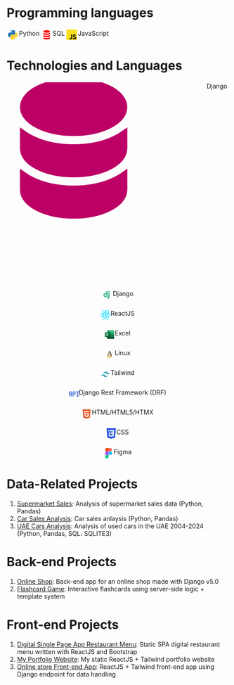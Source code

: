 # Programming languages
<div style='display: flex'>
  <div style='padding: 2px; display: flex; justify-content: center; gap: 2px;'>
    <img src='./python-svgrepo-com.svg' style='width: 24px; height: 24px' />
    <span>Python</span>
  </div>
  <br/>
  <div style='padding: 2px; display: flex; justify-content: center; gap: 2px;'>
    <img src='./plsql-svgrepo-com.svg' style='width: 24px; height: 24px' />
    <span>SQL</span>
  </div>
  <br/>
  <div style='padding: 2px; display: flex; justify-content: center; gap: 2px;'>
    <img src='./javascript-svgrepo-com.svg' style='width: 24px; height: 24px' />
    <span>JavaScript</span>
  </div>

  

  
</div>


# Technologies and Languages


  <div style='padding: 2px; display: flex; justify-content: center; gap: 2px;'>
    <svg viewBox="0 0 24 24" fill="none" xmlns="http://www.w3.org/2000/svg" stroke="#bd0065"><g id="SVGRepo_bgCarrier" stroke-width="0"></g><g id="SVGRepo_tracerCarrier" stroke-linecap="round" stroke-linejoin="round"></g><g id="SVGRepo_iconCarrier"> <path d="M13.1371 6.91018C13.4184 6.7695 13.7123 6.59981 14 6.40001V8C14 9.65685 11.3137 11 8 11C4.68629 11 2 9.65685 2 8V6.40001C2.28772 6.59981 2.58158 6.7695 2.86293 6.91018C4.28096 7.61919 6.09998 8 8 8C9.90002 8 11.719 7.61919 13.1371 6.91018Z" fill="#bd0065"></path> <path d="M2 11.4V13C2 14.6569 4.68629 16 8 16C11.3137 16 14 14.6569 14 13V11.4C13.7123 11.5998 13.4184 11.7695 13.1371 11.9102C11.719 12.6192 9.90002 13 8 13C6.09998 13 4.28096 12.6192 2.86293 11.9102C2.58158 11.7695 2.28772 11.5998 2 11.4Z" fill="#bd0065"></path> <path d="M8 0C11.3137 0 14 1.34315 14 3C14 4.65685 11.3137 6 8 6C4.68629 6 2 4.65685 2 3C2 1.34315 4.68629 0 8 0Z" fill="#bd0065"></path> </g></svg>
    <span>Django</span>
  </div>
  <br/>
  

  <div style='padding: 2px; display: flex; justify-content: center; gap: 2px;'>
    <img src='./django-svgrepo-com.svg' style='width: 24px; height: 24px' />
    <span>Django</span>
  </div>
  <br/>

  <div style='padding: 2px; display: flex; justify-content: center;'>
    <img src='./react-svgrepo-com.svg' style='width: 24px; height: 24px' />
    <span>ReactJS</span>
  </div>
  <br/>

  <div style='padding: 2px; display: flex; justify-content: center; '>
    <img src='./excel-svgrepo-com.svg' style='width: 24px; height: 24px' />
    <span>Excel</span>
  </div>
  <br/>

  <div style='padding: 2px; display: flex; justify-content: center;'>
    <img src='./linux-svgrepo-com.svg' style='width: 24px; height: 24px' />
    <span>Linux</span>
  </div>

  <br/>

  <div style='padding: 2px; display: flex; justify-content: center;'>
    <img src='./tailwind-svgrepo-com.svg' style='width: 24px; height: 24px' />
    <span>Tailwind</span>
  </div>
  <br/>

  <div style='padding: 2px; display: flex; justify-content: center;'>
    <img src='./api-svgrepo-com.svg' style='width: 24px; height: 24px' />
    <span>Django Rest Framework (DRF)</span>
  </div>

  <br/>

  <div style='padding: 2px; display: flex; justify-content: center;'>
    <img src='./html-5-svgrepo-com.svg' style='width: 24px; height: 24px' />
    <span>HTML/HTML5/HTMX</span>
  </div>

  <br/>

  <div style='padding: 2px; display: flex; justify-content: center;'>
    <img src='./css3-svgrepo-com.svg' style='width: 24px; height: 24px' />
    <span>CSS</span>
  </div>

  <br/>

  <div style='padding: 2px; display: flex; justify-content: center;'>
    <img src='./figma-svgrepo-com.svg' style='width: 24px; height: 24px' />
    <span>Figma</span>
  </div>


# Data-Related Projects
1. [Supermarket Sales](https://github.com/pedramjlo/supermarket-analysis-1): Analysis of supermarket sales data (Python, Pandas)
2. [Car Sales Analysis](https://github.com/pedramjlo/car_sales_analysis): Car sales anlaysis (Python, Pandas)
3. [UAE Cars Analysis](https://github.com/pedramjlo/uae_cars_analysis): Analysis of used cars in the UAE 2004-2024 (Python, Pandas, SQL، SQLITE3)

# Back-end Projects
1. [Online Shop](https://github.com/pedramjlo/Kaschik_store_Django): Back-end app for an online shop made with Django v5.0
2. [Flashcard Game](https://github.com/pedramjlo/django-flashcards): Interactive flashcards using server-side logic + template system


# Front-end Projects
1. [Digital Single Page App Restaurant Menu](https://github.com/pedramjlo/Daei-Ali-ORG): Static SPA digital restaurant menu written with ReactJS and Bootstrap
2. [My Portfolio Website](https://github.com/pedramjlo/PORTFOLIO): My static ReactJS + Tailwind portfolio website
3. [Online store Front-end App](https://github.com/pedramjlo/kaschik_store_reactjs): ReactJS + Tailwind front-end app using Django endpoint for data handling

